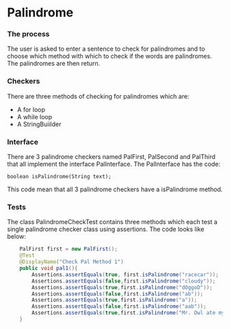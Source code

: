 # Palindrome

### The process
The user is asked to enter a sentence to check for palindromes and to
choose which method with which to check if the words are palindromes.
The palindromes are then return.

### Checkers
There are three methods of checking for palindromes which are:
- A for loop
- A while loop
- A StringBuiilder

### Interface
There are 3 palindrome checkers named PalFirst, PalSecond
and PalThird that all implement the interface PalInterface.
The PalInterface has the code:
```
boolean isPalindrome(String text);
```
This code mean that all 3 palindrome checkers have a isPalindrome method.

### Tests

The class PalindromeCheckTest contains three methods which each test
a single palindrome checker class using assertions. The code looks
like below:

``` Java
    PalFirst first = new PalFirst();
    @Test
    @DisplayName("Check Pal Method 1")
    public void pal1(){
        Assertions.assertEquals(true, first.isPalindrome("racecar"));
        Assertions.assertEquals(false,first.isPalindrome("cloudy"));
        Assertions.assertEquals(true,first.isPalindrome("dOggoD"));
        Assertions.assertEquals(false,first.isPalindrome("ab"));
        Assertions.assertEquals(true,first.isPalindrome("a"));
        Assertions.assertEquals(false,first.isPalindrome("aab"));
        Assertions.assertEquals(true,first.isPalindrome("Mr. Owl ate my metal worm"));
    }
```